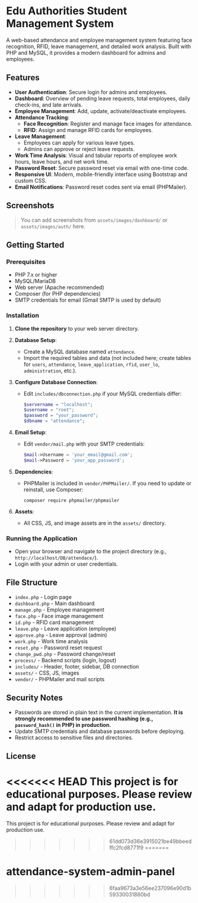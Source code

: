 # Edu Authorities Student Management System

A web-based attendance and employee management system featuring face recognition, RFID, leave management, and detailed work analysis. Built with PHP and MySQL, it provides a modern dashboard for admins and employees.

## Features

- **User Authentication**: Secure login for admins and employees.
- **Dashboard**: Overview of pending leave requests, total employees, daily check-ins, and late arrivals.
- **Employee Management**: Add, update, activate/deactivate employees.
- **Attendance Tracking**:
  - **Face Recognition**: Register and manage face images for attendance.
  - **RFID**: Assign and manage RFID cards for employees.
- **Leave Management**:
  - Employees can apply for various leave types.
  - Admins can approve or reject leave requests.
- **Work Time Analysis**: Visual and tabular reports of employee work hours, leave hours, and net work time.
- **Password Reset**: Secure password reset via email with one-time code.
- **Responsive UI**: Modern, mobile-friendly interface using Bootstrap and custom CSS.
- **Email Notifications**: Password reset codes sent via email (PHPMailer).

## Screenshots

> You can add screenshots from `assets/images/dashboard/` or `assets/images/auth/` here.

## Getting Started

### Prerequisites

- PHP 7.x or higher
- MySQL/MariaDB
- Web server (Apache recommended)
- Composer (for PHP dependencies)
- SMTP credentials for email (Gmail SMTP is used by default)

### Installation

1. **Clone the repository** to your web server directory.

2. **Database Setup**:
   - Create a MySQL database named `attendance`.
   - Import the required tables and data (not included here; create tables for `users`, `attendance`, `leave_application`, `rfid`, `user_lo`, `administration`, etc.).

3. **Configure Database Connection**:
   - Edit `includes/dbconnection.php` if your MySQL credentials differ:
     ```php
     $servername = "localhost";
     $username = "root";
     $password = "your_password";
     $dbname = "attendance";
     ```

4. **Email Setup**:
   - Edit `vendor/mail.php` with your SMTP credentials:
     ```php
     $mail->Username = 'your_email@gmail.com';
     $mail->Password = 'your_app_password';
     ```

5. **Dependencies**:
   - PHPMailer is included in `vendor/PHPMailer/`. If you need to update or reinstall, use Composer:
     ```
     composer require phpmailer/phpmailer
     ```

6. **Assets**:
   - All CSS, JS, and image assets are in the `assets/` directory.

### Running the Application

- Open your browser and navigate to the project directory (e.g., `http://localhost/DB/attendace/`).
- Login with your admin or user credentials.

## File Structure

- `index.php` - Login page
- `dashboard.php` - Main dashboard
- `manage.php` - Employee management
- `face.php` - Face image management
- `id.php` - RFID card management
- `leave.php` - Leave application (employee)
- `approve.php` - Leave approval (admin)
- `work.php` - Work time analysis
- `reset.php` - Password reset request
- `change_pwd.php` - Password change/reset
- `process/` - Backend scripts (login, logout)
- `includes/` - Header, footer, sidebar, DB connection
- `assets/` - CSS, JS, images
- `vendor/` - PHPMailer and mail scripts

## Security Notes

- Passwords are stored in plain text in the current implementation. **It is strongly recommended to use password hashing (e.g., `password_hash()` in PHP) in production.**
- Update SMTP credentials and database passwords before deploying.
- Restrict access to sensitive files and directories.

## License

<<<<<<< HEAD
This project is for educational purposes. Please review and adapt for production use. 
=======
This project is for educational purposes. Please review and adapt for production use. 
>>>>>>> 61dd073d36e3915021be49bbeedffc2fcd8771f9
=======
# attendance-system-admin-panel
>>>>>>> 6faa9673a3e56ee237096e90d1b59330031880bd
